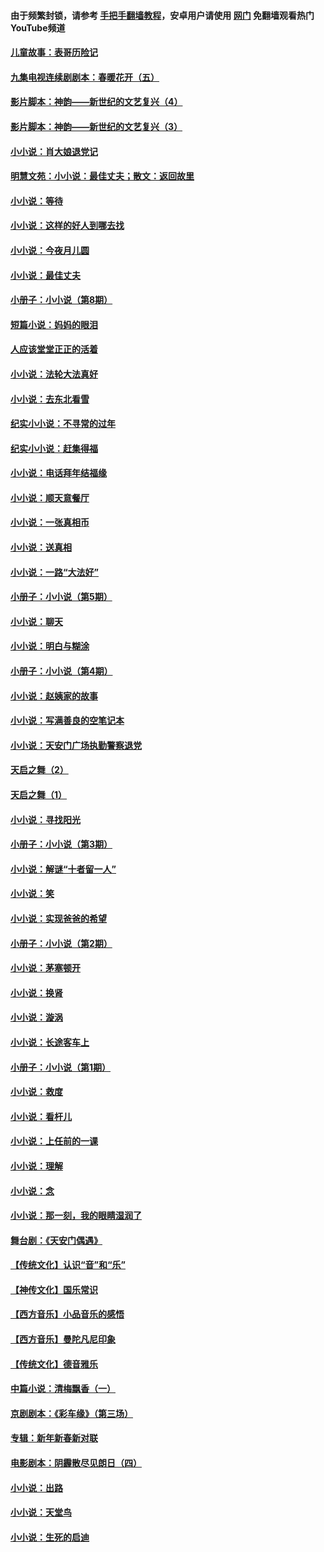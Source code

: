 #### 由于频繁封锁，请参考 [手把手翻墙教程](https://github.com/gfw-breaker/guides/wiki/)，安卓用户请使用 [网门](https://github.com/gfw-breaker/nogfw/blob/master/dl.md?t=05190401) 免翻墙观看热门YouTube频道 

#### [儿童故事：表哥历险记](../pages/328/383535.md?t=05190401) 

#### [九集电视连续剧剧本：春暖花开（五）](../pages/328/275919.md?t=05190401) 

#### [影片脚本：神韵——新世纪的文艺复兴（4）](../pages/328/266089.md?t=05190401) 

#### [影片脚本：神韵——新世纪的文艺复兴（3）](../pages/328/266087.md?t=05190401) 

#### [小小说：肖大娘退党记](../pages/328/239807.md?t=05190401) 

#### [明慧文苑：小小说：最佳丈夫；散文：返回故里](../pages/328/3439.md?t=05190401) 

#### [小小说：等待](../pages/328/223927.md?t=05190401) 

#### [小小说：这样的好人到哪去找](../pages/328/209396.md?t=05190401) 

#### [小小说：今夜月儿圆](../pages/328/193588.md?t=05190401) 

#### [小小说：最佳丈夫](../pages/328/190938.md?t=05190401) 

#### [小册子：小小说（第8期）](../pages/328/188202.md?t=05190401) 

#### [短篇小说：妈妈的眼泪](../pages/328/187712.md?t=05190401) 

#### [人应该堂堂正正的活着](../pages/328/182430.md?t=05190401) 

#### [小小说：法轮大法真好](../pages/328/174669.md?t=05190401) 

#### [小小说：去东北看雪](../pages/328/173882.md?t=05190401) 

#### [纪实小小说：不寻常的过年](../pages/328/173187.md?t=05190401) 

#### [纪实小小说：赶集得福](../pages/328/172652.md?t=05190401) 

#### [小小说：电话拜年结福缘](../pages/328/172533.md?t=05190401) 

#### [小小说：顺天意餐厅](../pages/328/170182.md?t=05190401) 

#### [小小说：一张真相币](../pages/328/169410.md?t=05190401) 

#### [小小说：送真相](../pages/328/166713.md?t=05190401) 

#### [小小说：一路“大法好”](../pages/328/162016.md?t=05190401) 

#### [小册子：小小说（第5期）](../pages/328/161131.md?t=05190401) 

#### [小小说：聊天](../pages/328/159640.md?t=05190401) 

#### [小小说：明白与糊涂](../pages/328/158101.md?t=05190401) 

#### [小册子：小小说（第4期）](../pages/328/158006.md?t=05190401) 

#### [小小说：赵姨家的故事](../pages/328/157843.md?t=05190401) 

#### [小小说：写满善良的空笔记本](../pages/328/157382.md?t=05190401) 

#### [小小说：天安门广场执勤警察退党](../pages/328/156982.md?t=05190401) 

#### [天启之舞（2）](../pages/328/153440.md?t=05190401) 

#### [天启之舞（1）](../pages/328/153439.md?t=05190401) 

#### [小小说：寻找阳光](../pages/328/153065.md?t=05190401) 

#### [小册子：小小说（第3期）](../pages/328/151715.md?t=05190401) 

#### [小小说：解谜“十者留一人”](../pages/328/148967.md?t=05190401) 

#### [小小说：笑](../pages/328/148905.md?t=05190401) 

#### [小小说：实现爸爸的希望](../pages/328/148096.md?t=05190401) 

#### [小册子：小小说（第2期）](../pages/328/147214.md?t=05190401) 

#### [小小说：茅塞顿开](../pages/328/147030.md?t=05190401) 

#### [小小说：换肾](../pages/328/146770.md?t=05190401) 

#### [小小说：漩涡](../pages/328/146683.md?t=05190401) 

#### [小小说：长途客车上](../pages/328/145076.md?t=05190401) 

#### [小册子：小小说（第1期）](../pages/328/143963.md?t=05190401) 

#### [小小说：救度](../pages/328/143927.md?t=05190401) 

#### [小小说：看杆儿](../pages/328/142137.md?t=05190401) 

#### [小小说：上任前的一课](../pages/328/140808.md?t=05190401) 

#### [小小说：理解](../pages/328/140476.md?t=05190401) 

#### [小小说：念](../pages/328/139513.md?t=05190401) 

#### [小小说：那一刻，我的眼睛湿润了](../pages/328/138476.md?t=05190401) 

#### [舞台剧：《天安门偶遇》](../pages/328/117155.md?t=05190401) 

#### [【传统文化】认识“音”和“乐”](../pages/328/108667.md?t=05190401) 

#### [【神传文化】国乐常识](../pages/328/104225.md?t=05190401) 

#### [【西方音乐】小品音乐的感悟](../pages/328/102924.md?t=05190401) 

#### [【西方音乐】曼陀凡尼印象](../pages/328/102922.md?t=05190401) 

#### [【传统文化】德音雅乐](../pages/328/102923.md?t=05190401) 

#### [中篇小说：清梅飘香（一）](../pages/328/101058.md?t=05190401) 

#### [京剧剧本：《彩车缘》（第三场）](../pages/328/96434.md?t=05190401) 

#### [专辑：新年新春新对联](../pages/328/94991.md?t=05190401) 

#### [电影剧本：阴霾散尽见朗日（四）](../pages/328/87081.md?t=05190401) 

#### [小小说：出路](../pages/328/84848.md?t=05190401) 

#### [小小说：天堂鸟](../pages/328/83084.md?t=05190401) 

#### [小小说：生死的启迪](../pages/328/70977.md?t=05190401) 


